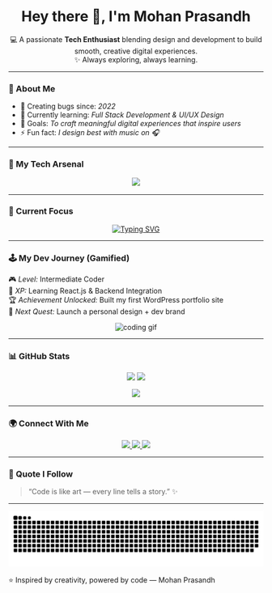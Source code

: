 <!-- 💫 GitHub Profile README - Mohan Prasandh -->

<!-- 🌈 Animated Header -->

<h1 align="center">Hey there 👋, I'm Mohan Prasandh</h1>

<p align="center">
  💻 A passionate <b>Tech Enthusiast</b> blending design and development to build smooth, creative digital experiences.  
  <br/>
  ✨ Always exploring, always learning.
</p>

---

### 🌟 About Me  

- 🐍 Creating bugs since: *2022*  
- 🧠 Currently learning: *Full Stack Development & UI/UX Design*  
- 🎯 Goals: *To craft meaningful digital experiences that inspire users*  
- ⚡ Fun fact: *I design best with music on 🎧*  

---

### 🎨 My Tech Arsenal  

<p align="center">
  <img src="https://skillicons.dev/icons?i=python,wordpress,figma,html,css,vscode,github" />
</p>

---

### 🧩 Current Focus  

<p align="center">
  <a href="https://git.io/typing-svg">
    <img src="https://readme-typing-svg.demolab.com?font=Fira+Code&pause=1000&center=true&vCenter=true&color=00F700&width=435&lines=Learning+Python+development;Exploring+Modern+UI%2FUX+Design;Building+Creative+Projects;Always+Curious+and+Innovative" alt="Typing SVG" />
  </a>
</p>

---

### 🕹 My Dev Journey (Gamified)  

🎮 *Level:* Intermediate Coder  
🧠 *XP:* Learning React.js & Backend Integration  
🏆 *Achievement Unlocked:* Built my first WordPress portfolio site  
🚀 *Next Quest:* Launch a personal design + dev brand  

<p align="center">
  <img src="https://i.pinimg.com/originals/ef/7e/9c/ef7e9cebb40d16a50b2f9371f4a5b79d.gif" width="400px" alt="coding gif" />
</p>

---

### 📊 GitHub Stats  

<p align="center">
  <img src="https://github-readme-stats.vercel.app/api?username=MohanPrasandh&show_icons=true&theme=radical" height="165" />
  <img src="https://github-readme-streak-stats.herokuapp.com/?user=MohanPrasandh&theme=radical" height="165" />
</p>

<p align="center">
  <img src="https://github-readme-stats.vercel.app/api/top-langs/?username=MohanPrasandh&layout=compact&theme=radical" />
</p>

---

### 🌍 Connect With Me  

<p align="center">
  <a href="https://www.linkedin.com/in/your-link">
    <img src="https://img.shields.io/badge/LinkedIn-0077B5?style=for-the-badge&logo=linkedin&logoColor=white" />
  </a>
  <a href="https://www.instagram.com/your-link">
    <img src="https://img.shields.io/badge/Instagram-E4405F?style=for-the-badge&logo=instagram&logoColor=white" />
  </a>
  <a href="https://your-portfolio-link.com">
    <img src="https://img.shields.io/badge/Portfolio-000000?style=for-the-badge&logo=firefox&logoColor=white" />
  </a>
</p>

---

### 💬 Quote I Follow  
> “Code is like art — every line tells a story.” ✨  

---

<p align="center">
  <img src="https://raw.githubusercontent.com/Platane/snk/output/github-contribution-grid-snake-dark.svg" alt="snake animation" />
</p>

⭐ Inspired by creativity, powered by code — Mohan Prasandh
